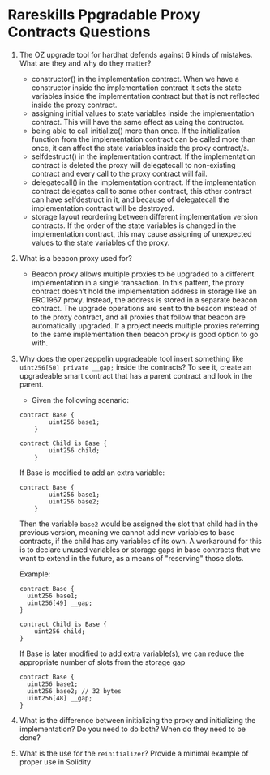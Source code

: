# Rareskills Ppgradable Proxy Contracts Questions

1. The OZ upgrade tool for hardhat defends against 6 kinds of mistakes. What are they and why do they matter?
    - constructor() in the implementation contract. When we have a constructor inside the implementation contract it sets the state variables inside the implementation contract but that is not reflected inside the proxy contract.
    - assigning initial values to state variables inside the implementation contract. This will have the same effect as using the contructor.
    - being able to call initialize() more than once. If the initialization function from the implementation contract can be called more than once, it can affect the state variables inside the proxy contract/s.
    - selfdestruct() in the implementation contract. If the implementation contract is deleted the proxy will delegatecall to non-existing contract and every call to the proxy contract will fail.
    - delegatecall() in the implementation contract. If the implementation contract delegates call to some other contract, this other contract can have selfdestruct in it, and because of delegatecall the implementation contract will be destroyed.
    - storage layout reordering between different implementation version contracts. If the order of the state variables is changed in the implementation contract, this may cause assigning of unexpected values to the state variables of the proxy.

2. What is a beacon proxy used for?
    - Beacon proxy allows multiple proxies to be upgraded to a different implementation in a single transaction. In this pattern, the proxy contract doesn’t hold the implementation address in storage like an ERC1967 proxy. Instead, the address is stored in a separate beacon contract. The upgrade operations are sent to the beacon instead of to the proxy contract, and all proxies that follow that beacon are automatically upgraded. If a project needs multiple proxies referring to the same implementation then beacon proxy is good option to go with.

3. Why does the openzeppelin upgradeable tool insert something like ```uint256[50] private __gap;``` inside the contracts? To see it, create an upgradeable smart contract that has a parent contract and look in the parent.
    - Given the following scenario:
    
    ```
    contract Base {
			uint256 base1;
		}

    contract Child is Base {
			uint256 child;
		}
    ```
    If Base is modified to add an extra variable:

    ```
    contract Base {
			uint256 base1;
			uint256 base2;
		}
    ```
    Then the variable ```base2``` would be assigned the slot that child had in the previous version, meaning we cannot add new variables to base contracts, if the child has any variables of its own. A workaround for this is to declare unused variables or storage gaps in base contracts that we want to extend in the future, 
		as a means of "reserving" those slots.

    Example:

    ```
    contract Base {
      uint256 base1;
      uint256[49] __gap;
    }

    contract Child is Base {
        uint256 child;
    }
    ```

    If Base is later modified to add extra variable(s), we can reduce the appropriate number of slots from the storage gap

    ```
    contract Base {
      uint256 base1;
      uint256 base2; // 32 bytes
      uint256[48] __gap;
    }
    ```
    
4. What is the difference between initializing the proxy and initializing the implementation? Do you need to do both? When do they need to be done?

5. What is the use for the ```reinitializer```? Provide a minimal example of proper use in Solidity